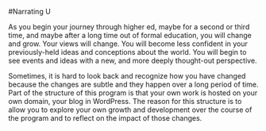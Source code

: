 #Narrating U

As you begin your journey through higher ed, maybe for a second or third time, and maybe after a long time out of formal education, you will change and grow. Your views will change. You will become less confident in your previously-held ideas and conceptions about the world. You will begin to see events and ideas with a new, and more deeply thought-out perspective.

Sometimes, it is hard to look back and recognize how you have changed because the changes are subtle and they happen over a long period of time. Part of the structure of this program is that your own work is hosted on your own domain, your blog in WordPress. The reason for this structure is to allow you to explore your own growth and development over the course of the program and to reflect on the impact of those changes.